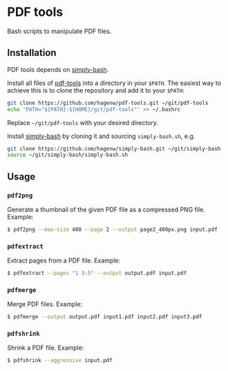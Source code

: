 # PDF tools

Bash scripts to manipulate PDF files.


## Installation

PDF tools depends on [simply-bash].

Install all files of [pdf-tools] into a directory in your `$PATH`. The easiest
way to achieve this is to clone the repository and add it to your `$PATH`:

```bash
git clone https://github.com/hagenw/pdf-tools.git ~/git/pdf-tools
echo 'PATH="${PATH}:${HOME}/git/pdf-tools"' >> ~/.bashrc
```

Replace `~/git/pdf-tools` with your desired directory.

Install [simply-bash] by cloning it and sourcing `simply-bash.sh`, e.g.

```bash
git clone https://github.com/hagenw/simply-bash.git ~/git/simply-bash
source ~/git/simply-bash/simply-bash.sh
```

[pdf-tools]: https://github.com/hagenw/pdf-tools.git
[simply-bash]: https://github.com/hagenw/simply-bash


## Usage

### `pdf2png`

Generate a thumbnail of the given PDF file as a compressed PNG file.
Example:

```sh
$ pdf2png --max-size 400 --page 2 --output page2_400px.png input.pdf
```

### `pdfextract`

Extract pages from a PDF file.
Example:

```sh
$ pdfextract --pages "1 3-5" --output output.pdf input.pdf
```

### `pdfmerge`

Merge PDF files.
Example:

```sh
$ pdfmerge --output output.pdf input1.pdf input2.pdf input3.pdf
```

### `pdfshrink`

Shrink a PDF file.
Example:

```sh
$ pdfshrink --aggressive input.pdf
```
